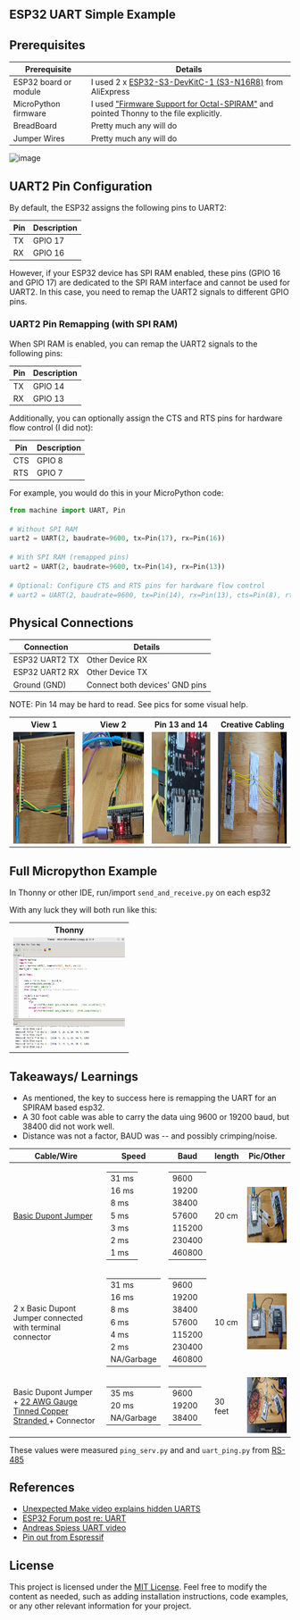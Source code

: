 ## ESP32 UART Simple Example

##  Prerequisites

| Prerequisite | Details |
|---|---|
| ESP32 board or module | I used 2 x [ESP32-S3-DevKitC-1 (S3-N16R8)](https://www.aliexpress.us/item/3256806014820995.html) from AliExpress |
| MicroPython firmware | I used ["Firmware Support for Octal-SPIRAM"](https://micropython.org/download/ESP32_GENERIC_S3/) and pointed Thonny to the file explicitly. |
| BreadBoard | Pretty much any will do |
| Jumper Wires | Pretty much any will do |

![image](https://github.com/jouellnyc/UART/assets/32470508/a54d2c90-bbec-4d85-8390-7a130d5624d1)

## UART2 Pin Configuration

By default, the ESP32 assigns the following pins to UART2:

| Pin | Description |
|---|---|
| TX | GPIO 17 |
| RX | GPIO 16 |

However, if your ESP32 device has SPI RAM enabled, these pins (GPIO 16 and GPIO 17) are dedicated to the SPI RAM interface and cannot be used for UART2. 
In this case, you need to remap the UART2 signals to different GPIO pins.

### UART2 Pin Remapping (with SPI RAM)

When SPI RAM is enabled, you can remap the UART2 signals to the following pins:

| Pin | Description |
|---|---|
| TX | GPIO 14 |
| RX | GPIO 13 |


Additionally, you can optionally assign the CTS and RTS pins for hardware flow control (I did not):

| Pin | Description |
|---|---|
| CTS | GPIO 8 |
| RTS| GPIO 7 |

For example, you would do this in your MicroPython code:

```python
from machine import UART, Pin

# Without SPI RAM
uart2 = UART(2, baudrate=9600, tx=Pin(17), rx=Pin(16))

# With SPI RAM (remapped pins)
uart2 = UART(2, baudrate=9600, tx=Pin(14), rx=Pin(13))

# Optional: Configure CTS and RTS pins for hardware flow control
# uart2 = UART(2, baudrate=9600, tx=Pin(14), rx=Pin(13), cts=Pin(8), rts=Pin(7))
```

## Physical Connections

| Connection | Details |
|---|---|
| ESP32 UART2 TX | Other Device RX |
| ESP32 UART2 RX | Other Device TX |
| Ground (GND) | Connect both devices' GND pins |

NOTE: Pin 14 may be hard to read. See pics for some visual help. 

<table>
  <tr>
    <th>View 1</th>
    <th>View 2</th>
    <th>Pin 13 and 14</th>
    <th>Creative Cabling</th>
  </tr>
  <tr>
    <td align="center"><img src="pics/esp321.jpg" width="200" height="200"></td>
    <td align="center"><img src="pics/esp322.jpg" width="200" height="200"></td>
    <td align="center"><img src="pics/pin13and14.jpg" width="200" height="200"></td>
    <td align="center"><img src="pics/esp32-bb.jpg" width="200" height="200"></td>
  </tr>
</table>



## Full Micropython Example

In Thonny or other IDE, run/import `send_and_receive.py` on each esp32

With any luck they will both run like this:

<table>
  <tr>
    <th>Thonny</th>
  </tr>
  <tr>
    <td align="center"><img src="pics/thonny_uart.png" width="200" height="200"></td>
  </tr>
</table>

## Takeaways/ Learnings
- As mentioned, the key to success here is remapping the UART for an SPIRAM based esp32.
- A 30 foot cable was able to carry the data uing 9600 or 19200 baud, but 38400 did not work well.
- Distance was not a factor, BAUD was -- and possibly crimping/noise.


| Cable/Wire | Speed | Baud|length|Pic/Other|
|---|---|---|---|---|
| [Basic Dupont Jumper](https://www.amazon.com/gp/product/B07GD2BWPY/) | <table> <tr><td> 31 ms </td></tr><tr><td> 16  ms </td></tr> <tr><td> 8 ms </td></tr> <tr><td> 5 ms </td></tr> <tr><td> 3 ms </td></tr> <tr><td> 2 ms </td></tr>  <tr><td> 1 ms </td></tr>  </table> |  <table><tr><td> 9600 </td></tr><tr><td> 19200 </td></tr> <tr><td> 38400 </td></tr> <tr><td> 57600  </td></tr> <tr><td>  115200 </td></tr> <tr><td> 230400 </td></tr>  <tr><td> 460800  </td></tr>  </table>  | 20 cm | <img src="pics/2x_b_dpnt.jpg" width="100" height="100">|
| 2 x Basic Dupont Jumper connected with terminal connector | <table><tr><td> 31 ms </td></tr> <tr><td> 16  ms </td></tr> <tr><td> 8 ms </td></tr> <tr><td> 6 ms </td></tr> <tr><td> 4 ms </td></tr> <tr><td> 2 ms </td></tr>  <tr><td> NA/Garbage </td></tr> </table>  | <table><tr><td> 9600 </td></tr><tr><td> 19200 </td></tr><tr><td> 38400 </td></tr><tr><td> 57600  </td></tr> </tr><tr><td>  115200 </td></tr> <tr><td> 230400 </td></tr> <tr><td>  460800 </td></tr> </table>  | 10 cm  | <img src="pics/b_dpnt.jpg" width="100" height="100"> |
| Basic Dupont Jumper + [22 AWG Gauge Tinned Copper Stranded ](https://www.temu.com/goods.html?_bg_fs=1&goods_id=601099513962206&sku_id=17592200180902) + Connector | <table><tr><td> 35 ms </td></tr><tr><td> 20 ms </td></tr><tr><td> NA/Garbage </td></tr> </table>  | <table><tr><td> 9600 </td></tr><tr><td> 19200 </td></tr><tr><td> 38400 </td></tr></table>  | 30 feet | <img src="pics/25_feet.jpg" width="100" height="100"> |

These values were measured `ping_serv.py` and and `uart_ping.py` from  [RS-485](https://github.com/jouellnyc/UART/tree/main/esp32_rs485)
## References

- [Unexpected Make video explains hidden UARTS](https://www.youtube.com/watch?v=3sXtVuMhuoc)
- [ ESP32 Forum post re: UART](https://esp32.com/viewtopic.php?t=30573)
- [ Andreas Spiess UART video ](https://www.youtube.com/watch?v=GwShqW39jlE)
- [Pin out from Espressif](https://docs.espressif.com/projects/esp-idf/en/stable/esp32s3/hw-reference/esp32s3/user-guide-devkitc-1.html)

## License
This project is licensed under the [MIT License](LICENSE).
Feel free to modify the content as needed, such as adding installation instructions, code examples, or any other relevant information for your project.

